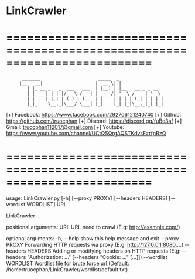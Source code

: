 # LinkCrawler

=========================================================================
=========================================================================
          _______                      _____  _                 
         |__   __|                    |  __ \| |                
            | |_ __ _   _  ___   ___  | |__) | |__   __ _ _ __  
            | | '__| | | |/ _ \ / __| |  ___/| '_ \ / _` | '_ \ 
            | | |  | |_| | (_) | (__  | |    | | | | (_| | | | |
            |_|_|   \__,_|\___/ \___| |_|    |_| |_|\__,_|_| |_|
                                                       
 \[+] Facebook: https://www.facebook.com/292706121240740
 \[+] Github:   https://github.com/truocphan
 \[+] Discord:  https://discord.gg/fuBe3af
 \[+] Gmail:    truocphan112017@gmail.com
 \[+] Youtube:  https://www.youtube.com/channel/UCtQSQrgAQSTKdvsEzrfpBzQ

=========================================================================
=========================================================================

usage: LinkCrawler.py \[-h] \[--proxy PROXY] \[--headers HEADERS] \[--wordlist WORDLIST] URL

LinkCrawler ...

positional arguments:
  URL                  URL need to crawl (E.g: http://example.com/)

optional arguments:
  -h, --help           show this help message and exit
  --proxy PROXY        Forwarding HTTP requests via proxy (E.g:
                       http://127.0.0.1:8080,...)
  --headers HEADERS    Adding or modifying headers on HTTP requests (E.g: 
                       --headers "Authorization: ..." \[--headers "Cookie: ..."
                       \[...]])
  --wordlist WORDLIST  Wordlist file for brute force url (Default:
                       /home/truocphan/LinkCrawler/wordlist/default.txt)
